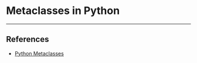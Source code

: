 # Metaclasses in Python

---

## References

* [Python Metaclasses](https://realpython.com/python-metaclasses/)
